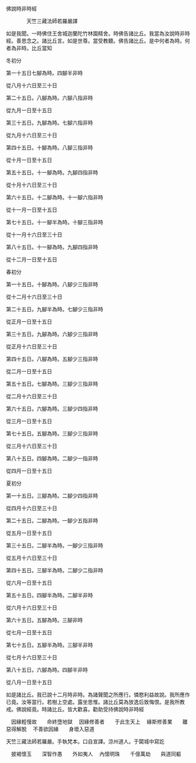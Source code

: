 ﻿佛說時非時經

　　　　天竺三藏法師若羅嚴譯


如是我聞。一時佛住王舍城迦蘭陀竹林園精舍。時佛告諸比丘。我當為汝說時非時經。善思念之。諸比丘言。如是世尊。當受教聽。佛告諸比丘。是中何者為時。何者為非時。比丘當知

冬初分

第一十五日七腳為時。四腳半非時

從八月十六日至三十日

第二十五日。八腳為時。六腳八指非時

從九月一日至十五日

第三十五日。九腳為時。七腳六指非時

從九月十六日至三十日

第四十五日。十腳為時。八腳三指非時

從十月一日至十五日

第五十五日。十一腳為時。九腳四指非時

從十月十六日至三十日

第六十五日。十二腳為時。十一腳六指非時

從十一月一日至十五日

第七十五日。十一腳半為時。十腳三指非時

從十一月十六日至三十日

第八十五日。十一腳為時。九腳四指非時

從十二月一日至十五日

春初分

第一十五日。十腳為時。八腳少三指非時

從十二月十六日至三十日

第二十五日。九腳半為時。七腳少三指非時

從正月一日至十五日

第三十五日。九腳為時。六腳少三指非時

從正月十六日至三十日

第四十五日。八腳為時。五腳少三指非時

從二月一日至十五日

第五十五日。七腳為時。三腳少三指非時

從二月十六日至三十日

第六十五日。六腳為時。三腳少四指非時

從三月一日至十五日

第七十五日。五腳為時。三腳少三指非時

從三月十六日至三十日

第八十五日。四腳為時。二腳少一指非時

從四月一日至十五日

夏初分

第一十五日。三腳為時。二腳少四指非時

從四月十六日至三十日

第二十五日。二腳為時。一腳少五指非時

從五月一日至十五日

第三十五日。二腳半為時。一腳少三指非時

從五月十六日至三十日

第四十五日。三腳半為時。二腳少二指非時

從六月一日至十五日

第五十五日。四腳半為時。二腳半非時

從六月十六日至三十日

第六十五日。五腳為時。三腳非時

從七月一日至十五日

第七十五日。五腳半為時。三腳半非時

從七月十六日至三十日

第八十五日。六腳為時。四腳半非時

從八月一日至十五日

如是諸比丘。我已說十二月時非時。為諸聲聞之所應行。憐愍利益故說。我所應作已竟。汝等當行。若樹上空處。露坐思惟。諸比丘莫為放逸后致悔恨。是我所教戒。佛說經竟。時諸比丘。皆大歡喜。勸助受持佛說時非時經



　因緣輕慢故　　命終墮地獄
　因緣修善者　　于此生天上
　緣斯修善業　　離惡得解脫
　不善欲因緣　　身壞入惡道　

天竺三藏法師若羅嚴。手執梵本。口自宣譯。涼州道人。于闐城中寫訖

　披褐懷玉　　深智作愚　　外如夷人
　內懷明珠　　千億萬劫　　與道同軀　
